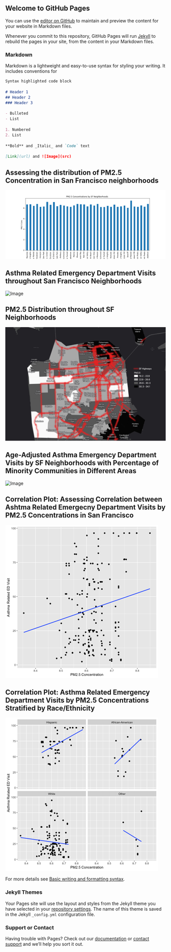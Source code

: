 ## Welcome to GitHub Pages

You can use the [editor on GitHub](https://github.com/chojolan00/CYP_finalproj/edit/main/README.md) to maintain and preview the content for your website in Markdown files.

Whenever you commit to this repository, GitHub Pages will run [Jekyll](https://jekyllrb.com/) to rebuild the pages in your site, from the content in your Markdown files.

### Markdown

Markdown is a lightweight and easy-to-use syntax for styling your writing. It includes conventions for

```markdown
Syntax highlighted code block

# Header 1
## Header 2
### Header 3

- Bulleted
- List

1. Numbered
2. List

**Bold** and _Italic_ and `Code` text

[Link](url) and ![Image](src)

```
## Assessing the distribution of PM2.5 Concentration in San Francisco neighborhoods
![Image](images/sf_pm-2.png)

## Asthma Related Emergency Department Visits throughout San Francisco Neighborhoods
![Image](images/asthma_map.png)


## PM2.5 Distribution throughout SF Neighborhoods

![Image](images/pm2.5_map.png)

## Age-Adjusted Asthma Emergency Department Visits by SF Neighborhoods with Percentage of Minority Communities in Different Areas

![Image](images/minority_pop.png)

## Correlation Plot: Assessing Correlation between Ashtma Related Emergecny Department Visits by PM2.5 Concentrations in San Francisco

![Image](images/corr_plot.png)

## Correlation Plot: Asthma Related Emergency Department Visits by PM2.5 Concentrations Stratified by Race/Ethnicity
![Image](images/ethn_plot.png)


For more details see [Basic writing and formatting syntax](https://docs.github.com/en/github/writing-on-github/getting-started-with-writing-and-formatting-on-github/basic-writing-and-formatting-syntax).

### Jekyll Themes

Your Pages site will use the layout and styles from the Jekyll theme you have selected in your [repository settings](https://github.com/chojolan00/CYP_finalproj/settings/pages). The name of this theme is saved in the Jekyll `_config.yml` configuration file.

### Support or Contact

Having trouble with Pages? Check out our [documentation](https://docs.github.com/categories/github-pages-basics/) or [contact support](https://support.github.com/contact) and we’ll help you sort it out.
